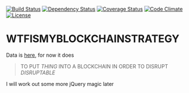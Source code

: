 [![Build Status](http://img.shields.io/travis/pikesley/wtfismyblockchainstrategy.svg?style=flat-square)](https://travis-ci.org/pikesley/wtfismyblockchainstrategy)
[![Dependency Status](http://img.shields.io/gemnasium/pikesley/wtfismyblockchainstrategy.svg?style=flat-square)](https://gemnasium.com/pikesley/wtfismyblockchainstrategy)
[![Coverage Status](http://img.shields.io/coveralls/pikesley/wtfismyblockchainstrategy.svg?style=flat-square)](https://coveralls.io/r/pikesley/wtfismyblockchainstrategy)
[![Code Climate](http://img.shields.io/codeclimate/github/pikesley/wtfismyblockchainstrategy.svg?style=flat-square)](https://codeclimate.com/github/pikesley/wtfismyblockchainstrategy)
[![License](http://img.shields.io/:license-mit-blue.svg?style=flat-square)](http://pikesley.mit-license.org)

# WTFISMYBLOCKCHAINSTRATEGY

Data is [here](data/), for now it does

> TO PUT _THING_ INTO A BLOCKCHAIN IN ORDER TO DISRUPT _DISRUPTABLE_

I will work out some more jQuery magic later
